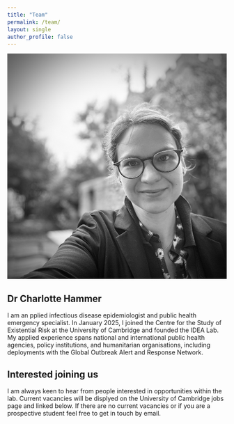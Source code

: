 ```yaml
---
title: "Team"
permalink: /team/
layout: single
author_profile: false
---
```


![Dr Charlotte Hammer](/assets/images/charlotte.jpg)

## Dr Charlotte Hammer
I am an pplied infectious disease epidemiologist and public health emergency specialist. In January 2025, I joined the Centre for the Study of Existential Risk at the University of Cambridge and founded the IDEA Lab.  
My applied experience spans national and international public health agencies, policy institutions, and humanitarian organisations, including deployments with the Global Outbreak Alert and Response Network.

## Interested joining us
I am always keen to hear from people interested in opportunities within the lab. Current vacancies will be displyed on the University of Cambridge jobs page and linked below. If there are no current vacancies or if you are a prospective student feel free to get in touch by email.
